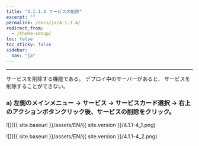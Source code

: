 ```yaml
---
title: "4.1.1.4 サービスの削除"
excerpt: ""
permalink: /docs/ja/4.1.1.4/
redirect_from:
  - /theme-setup/
toc: false
toc_sticky: false
sidebar:
  nav: "ja"
---
```



---

サービスを削除する機能である。 デプロイ中のサーバーがあると、 サービスを削除することができない。

### a\) 左側のメインメニュー → サービス → サービスカード選択 → 右上のアクションボタンクリック後、サービスの削除をクリック。

![]({{ site.baseurl }}/assets/EN/{{ site.version }}/4.1.1-4_1.png)

![]({{ site.baseurl }}/assets/EN/{{ site.version }}/4.1.1-4_2.png)
